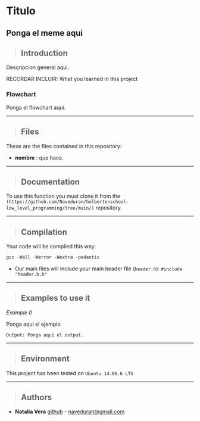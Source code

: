 
# Titulo
Ponga el meme aqui
---
> ## Introduction
Descripcion general aqui.

RECORDAR INCLUIR:
What you learned in this project

### Flowchart

Ponga el flowchart aqui.

---
>## Files
These are the files contained in this repository:
- **nombre** : que hace.

---
> ## Documentation

To use this function you must clone it from the `(https://github.com/Naveduran/holbertonschool-low_level_programming/tree/main/)` repository.

---
> ## Compilation

Your code will be compiled this way:
```c
gcc -Wall -Werror -Wextra -pedantic
````
* Our main files will include your main header file (`header.h`): `#include "header.h.h"`

---
> ## Examples to use it

*Example 0*

Ponga aqui el ejemplo

    Output: Ponga aqui el output.

---

>## Environment
 This project has been tested on `Ubuntu 14.06.6 LTS`

---

>## Authors

* **Natalia Vera** [github](https://github.com/Naveduran) - naveduran@gmail.com

